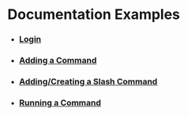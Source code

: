 # Documentation Examples
- ### [Login](https://github.com/RealTimeChris/DiscordCoreAPI/blob/main/Examples/Login.md)
- ### [Adding a Command](https://github.com/RealTimeChris/DiscordCoreAPI/blob/main/Examples/Adding%20a%20Command.md)
- ### [Adding/Creating a Slash Command](https://github.com/RealTimeChris/DiscordCoreAPI/blob/main/Examples/Adding-Creating%20a%20Slash%20Command.md)
- ### [Running a Command](https://github.com/RealTimeChris/DiscordCoreAPI/blob/main/Examples/Running%20a%20Command.md)
